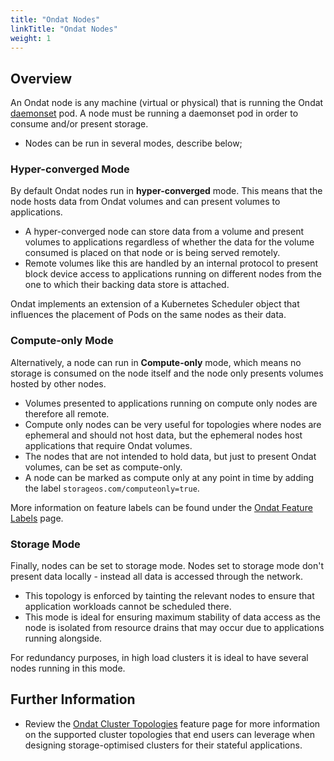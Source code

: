 ```yaml
---
title: "Ondat Nodes"
linkTitle: "Ondat Nodes"
weight: 1
---
```


## Overview

An Ondat node is any machine (virtual or physical) that is running the Ondat [daemonset](https://kubernetes.io/docs/concepts/workloads/controllers/daemonset/) pod. A node must be running a daemonset pod in order to consume and/or present storage.
- Nodes can be run in several modes, describe below;

### Hyper-converged Mode

By default Ondat nodes run in **hyper-converged** mode. This means that the node hosts data from Ondat volumes and can present volumes to applications.
- A hyper-converged node can store data from a volume and present volumes to applications regardless of whether the data for the volume consumed is placed on that node or is being served remotely. 
- Remote volumes like this are handled by an internal protocol to present block device access to applications running on different nodes from the one to which their backing data store is attached.

Ondat implements an extension of a Kubernetes Scheduler object that influences the placement of Pods on the same nodes as their data.

### Compute-only Mode

Alternatively, a node can run in **Compute-only** mode, which means no storage is consumed on the node itself and the node only presents volumes hosted by other nodes. 
- Volumes presented to applications running on compute only nodes are therefore all remote. 
- Compute only nodes can be very useful for topologies where nodes are ephemeral and should not host data, but the ephemeral nodes host applications that require Ondat volumes. 
- The nodes that are not intended to hold data, but just to present Ondat volumes, can be set as compute-only.
- A node can be marked as compute only at any point in time by adding the label `storageos.com/computeonly=true`. 

More information on feature labels can be found under the [Ondat Feature Labels](/docs/concepts/labels) page.

### Storage Mode

Finally, nodes can be set to storage mode. Nodes set to storage mode don't present data locally - instead all data is accessed through the network. 
- This topology is enforced by tainting the relevant nodes to ensure that application workloads cannot be scheduled there.
- This mode is ideal for ensuring maximum stability of data access as the node is isolated from resource drains that may occur due to applications running alongside.

For redundancy purposes, in high load clusters it is ideal to have several nodes running in this mode.

## Further Information

- Review the [Ondat Cluster Topologies](/docs/concepts/cluster-topologies/) feature page for more information on the supported cluster topologies that end users can leverage when designing storage-optimised clusters for their stateful applications.